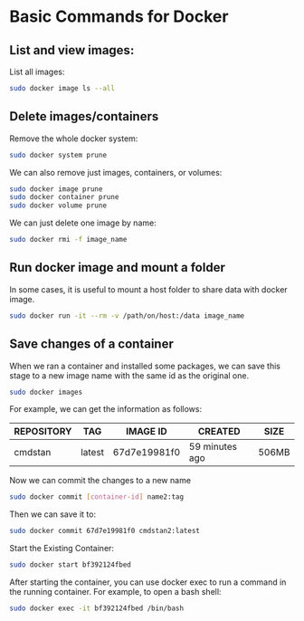# Basic Commands for Docker


## List and view images:

List all images:

```sh
sudo docker image ls --all
```


## Delete images/containers

Remove the whole docker system:

```sh
sudo docker system prune
```

We can also remove just images, containers, or volumes:

```sh
sudo docker image prune
sudo docker container prune
sudo docker volume prune
```

We can just delete one image by name:

```sh
sudo docker rmi -f image_name
```

## Run docker image and mount a folder

In some cases, it is useful to mount a host folder to share data with docker image.

```sh
sudo docker run -it --rm -v /path/on/host:/data image_name
```

## Save changes of a container

When we ran a container and installed some packages, we can save this stage to a new image name with the same id as the original one.

```sh
sudo docker images
```

For example, we can get the information as follows:

| REPOSITORY | TAG    | IMAGE ID     | CREATED         | SIZE   |
|------------|--------|--------------|-----------------|--------|
| cmdstan    | latest | 67d7e19981f0 | 59 minutes ago | 506MB  |

Now we can commit the changes to a new name

```sh
sudo docker commit [container-id] name2:tag
```

Then we can save it to:

```sh
sudo docker commit 67d7e19981f0 cmdstan2:latest
```


Start the Existing Container:

```sh
sudo docker start bf392124fbed
```

After starting the container, you can use docker exec to run a command in the running container.
For example, to open a bash shell:

```sh
sudo docker exec -it bf392124fbed /bin/bash
```



